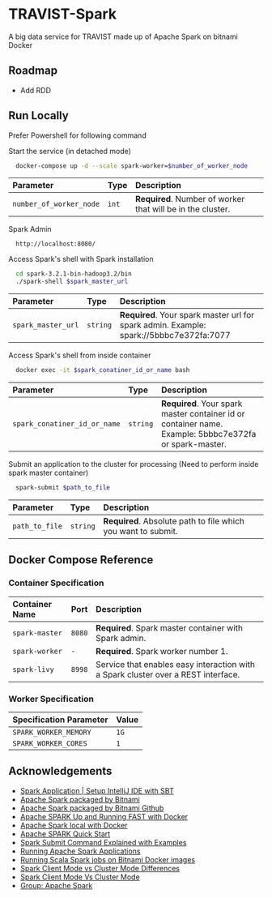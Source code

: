 # TRAVIST-Spark

A big data service for TRAVIST made up of Apache Spark on bitnami Docker

## Roadmap

- Add RDD

## Run Locally

Prefer Powershell for following command

Start the service (in detached mode)

```bash
  docker-compose up -d --scale spark-worker=$number_of_worker_node
```

| Parameter               | Type  | Description                                                 |
| :---------------------- | :---- | :---------------------------------------------------------- |
| `number_of_worker_node` | `int` | **Required**. Number of worker that will be in the cluster. |

Spark Admin

```http
  http://localhost:8080/
```

Access Spark's shell with Spark installation

```bash
  cd spark-3.2.1-bin-hadoop3.2/bin
  ./spark-shell $spark_master_url
```

| Parameter          | Type     | Description                                                                             |
| :----------------- | :------- | :-------------------------------------------------------------------------------------- |
| `spark_master_url` | `string` | **Required**. Your spark master url for spark admin. Example: spark://5bbbc7e372fa:7077 |

Access Spark's shell from inside container

```bash
  docker exec -it $spark_conatiner_id_or_name bash
```

| Parameter                    | Type     | Description                                                                                            |
| :--------------------------- | :------- | :----------------------------------------------------------------------------------------------------- |
| `spark_conatiner_id_or_name` | `string` | **Required**. Your spark master container id or container name. Example: 5bbbc7e372fa or spark-master. |

Submit an application to the cluster for processing (Need to perform inside spark master container)

```bash
  spark-submit $path_to_file
```

| Parameter      | Type     | Description                                                   |
| :------------- | :------- | :------------------------------------------------------------ |
| `path_to_file` | `string` | **Required**. Absolute path to file which you want to submit. |

## Docker Compose Reference

### Container Specification

| Container Name | Port   | Description                                                                       |
| :------------- | :----- | :-------------------------------------------------------------------------------- |
| `spark-master` | `8080` | **Required**. Spark master container with Spark admin.                            |
| `spark-worker` | `-`    | **Required**. Spark worker number 1.                                              |
| `spark-livy`   | `8998` | Service that enables easy interaction with a Spark cluster over a REST interface. |

### Worker Specification

| Specification Parameter | Value |
| :---------------------- | :---- |
| `SPARK_WORKER_MEMORY`   | `1G`  |
| `SPARK_WORKER_CORES`    | `1`   |

## Acknowledgements

- [Spark Application | Setup IntelliJ IDE with SBT](https://www.youtube.com/watch?v=ACp2ioiTwQk&t=442s)
- [Apache Spark packaged by Bitnami](https://hub.docker.com/r/bitnami/spark/)
- [Apache Spark packaged by Bitnami Github](https://github.com/bitnami/bitnami-docker-spark)
- [Apache SPARK Up and Running FAST with Docker](https://www.youtube.com/watch?v=Zr_FqYKC6Qc)
- [Apache Spark local with Docker](https://medium.com/@sarunyouwhangbunyapirat/apache-spark-%E0%B8%84%E0%B8%B7%E0%B8%AD%E0%B8%AD%E0%B8%B0%E0%B9%84%E0%B8%A3-%E0%B8%A7%E0%B8%B4%E0%B8%98%E0%B8%B5%E0%B8%95%E0%B8%B4%E0%B8%94%E0%B8%95%E0%B8%B1%E0%B9%89%E0%B8%87%E0%B9%81%E0%B8%A5%E0%B8%B0%E0%B8%97%E0%B8%94%E0%B8%A5%E0%B8%AD%E0%B8%87%E0%B8%9A%E0%B8%99-local-with-docker-f40c281bae8e)
- [Apache SPARK Quick Start](https://spark.apache.org/docs/latest/quick-start.html)
- [Spark Submit Command Explained with Examples](https://sparkbyexamples.com/spark/spark-submit-command/)
- [Running Apache Spark Applications](https://docs.cloudera.com/HDPDocuments/HDP3/HDP-3.1.0/running-spark-applications/content/running_sample_spark_2_x_applications.html)
- [Running Scala Spark jobs on Bitnami Docker images](https://www.youtube.com/watch?v=RQFyLfNBrCc)
- [Spark Client Mode vs Cluster Mode Differences](https://www.youtube.com/watch?v=uvup4DIzVZ8&t=30s)
- [Spark Client Mode Vs Cluster Mode](https://www.youtube.com/watch?v=RCyPU7fbxko)
- [Group: Apache Spark](https://mvnrepository.com/artifact/org.apache.spark)
